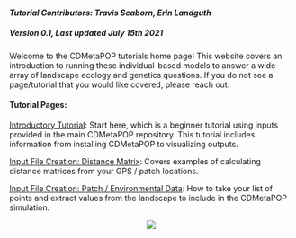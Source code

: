 #### _Tutorial Contributors: Travis Seaborn, Erin Landguth_
##### _Version 0.1, Last updated July 15th 2021_
Welcome to the CDMetaPOP tutorials home page! This website covers an introduction to running these individual-based models to answer a wide-array of landscape ecology and genetics questions. If you do not see a page/tutorial that you would like covered, please reach out.

#### Tutorial Pages:

[Introductory Tutorial](./begin_tut.md): Start here, which is a beginner tutorial using inputs provided in the main CDMetaPOP repository. This tutorial includes information from installing CDMetaPOP to visualizing outputs.

[Input File Creation: Distance Matrix](./distance.md): Covers examples of calculating distance matrices from your GPS / patch locations.

[Input File Creation: Patch / Environmental Data](./patches.md): How to take your list of points and extract values from the landscape to include in the CDMetaPOP simulation.

<p align="center">
  <img max-width=25% height=auto src="https://user-images.githubusercontent.com/10428038/125827641-fd5673c9-6e88-46c9-8141-82c908d82afa.png">
</p>
